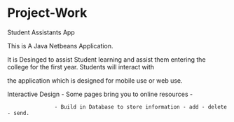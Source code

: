 Project-Work
============

Student Assistants App


This is A Java Netbeans Application.

It is Desinged to assist Student learning and assist them entering the college for the first year. Students will interact with

the application which is designed for mobile use or web use.

Interactive Design - Some pages bring you to online resources -
 
                   - Build in Database to store information - add - delete - send.
                   
